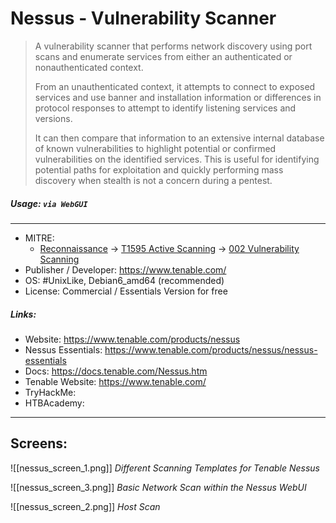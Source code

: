 # Nessus - Vulnerability Scanner
> A vulnerability scanner that performs network discovery using port scans and enumerate services from either an authenticated or nonauthenticated context. 
> 
> From an unauthenticated context, it attempts to connect to exposed services and use banner and installation information or differences in protocol responses to attempt to identify listening services and versions.
> 
> It can then compare that information to an extensive internal database of known vulnerabilities to highlight potential or confirmed vulnerabilities on the identified services. This is useful for identifying potential paths for exploitation and quickly performing mass discovery when stealth is not a concern during a pentest.

##### Usage: `via WebGUI`
___
- MITRE: 
	- [Reconnaissance](https://attack.mitre.org/tactics/TA0043/) -> [T1595 Active Scanning](https://attack.mitre.org/techniques/T1595/) -> [002 Vulnerability Scanning](https://attack.mitre.org/techniques/T1595/002/)
- Publisher / Developer: https://www.tenable.com/ 
- OS: #UnixLike, Debian6_amd64 (recommended)
- License: Commercial / Essentials Version for free

##### Links:
- Website: https://www.tenable.com/products/nessus
- Nessus Essentials: https://www.tenable.com/products/nessus/nessus-essentials
- Docs: https://docs.tenable.com/Nessus.htm
- Tenable Website: https://www.tenable.com/
- TryHackMe: 
- HTBAcademy:
___
## Screens:
![[nessus_screen_1.png]]
*Different Scanning Templates for Tenable Nessus*

![[nessus_screen_3.png]]
*Basic Network Scan within the Nessus WebUI*

![[nessus_screen_2.png]]
*Host Scan*
